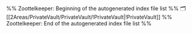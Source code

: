 %% Zoottelkeeper: Beginning of the autogenerated index file list  %%
🗂️ [[2Areas/PrivateVault/PrivateVault/!PrivateVault|!PrivateVault]]
%% Zoottelkeeper: End of the autogenerated index file list  %%
